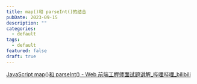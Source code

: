 ```yaml
---
title: map()和 parseInt()的结合
pubDate: 2023-09-15
description: ""
categories:
  - default
tags:
  - default
featured: false
draft: true
---
```

[JavaScript map()和 parseInt() - Web 前端工程师面试题讲解\_哔哩哔哩\_bilibili](https://www.bilibili.com/video/BV1s54y1X7XF/?share_source=copy_web&vd_source=f5d15384f6f30e1d80d40948354bf681)
